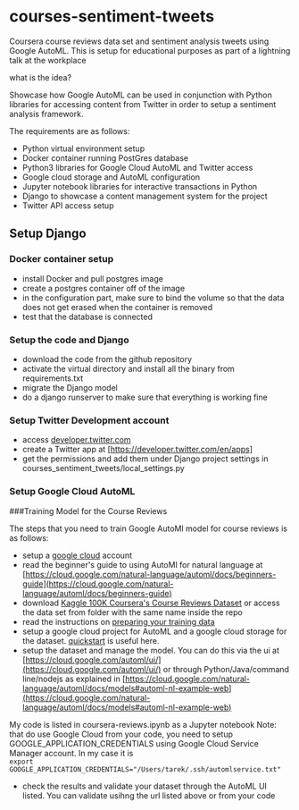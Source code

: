 # courses-sentiment-tweets
Coursera course reviews data set and sentiment analysis tweets using Google AutoML. 
This is setup for educational purposes as part of a lightning talk at the workplace

what is the idea?

Showcase how Google AutoML can be used in conjunction with Python libraries for accessing content from Twitter in order
to setup a sentiment analysis framework.

The requirements are as follows:
- Python virtual environment setup
- Docker container running PostGres database
- Python3 libraries for Google Cloud AutoML and Twitter access
- Google cloud storage and AutoML configuration 
- Jupyter notebook libraries for interactive transactions in Python
- Django to showcase a content management system for the project
- Twitter API access setup 


## Setup Django 

### Docker container setup

- install Docker and pull postgres image 
- create a postgres container off of the image
- in the configuration part, make sure to bind the volume so that the 
data does not get erased when the container is removed
- test that the database is connected


### Setup the code and Django 

- download the code from the github repository
- activate the virtual directory and install all the binary from requirements.txt
- migrate the Django model
- do a django runserver to make sure that everything is working fine


### Setup Twitter Development account
- access [developer.twitter.com](https://developer.twitter.com/content/developer-twitter/en.html)
- create a Twitter app at [https://developer.twitter.com/en/apps]
- get the permissions and add them under Django project settings in courses_sentiment_tweets/local_settings.py


### Setup Google Cloud AutoML 
###Training Model for the Course Reviews


The steps that you need to train Google AutoMl model for course reviews is as follows:

- setup a [google cloud](http://cloud.google.com) account 
- read the beginner's guide to using AutoMl for natural language at [https://cloud.google.com/natural-language/automl/docs/beginners-guide](https://cloud.google.com/natural-language/automl/docs/beginners-guide)
- download [Kaggle 100K Coursera's Course Reviews Dataset](https://www.kaggle.com/septa97/100k-courseras-course-reviews-dataset) or access the data set from folder with the same name inside the repo
- read the instructions on [preparing your training data](https://cloud.google.com/natural-language/automl/docs/prepare)
- setup a google cloud project for AutoML and a google cloud storage for the dataset. [quickstart](https://cloud.google.com/natural-language/automl/docs/quickstart) is useful here. 
- setup the dataset and manage the model. You can do this via the ui at [https://cloud.google.com/automl/ui/](https://cloud.google.com/automl/ui/) or through Python/Java/command line/nodejs as explained in [https://cloud.google.com/natural-language/automl/docs/models#automl-nl-example-web](https://cloud.google.com/natural-language/automl/docs/models#automl-nl-example-web)

My code is listed in coursera-reviews.ipynb as a Jupyter notebook
Note: that do use Google Cloud from your code, you need to setup GOOGLE_APPLICATION_CREDENTIALS using Google Cloud 
 Service Manager account. In my case it is  
    `export GOOGLE_APPLICATION_CREDENTIALS="/Users/tarek/.ssh/automlservice.txt"`
- check the results and validate your dataset through the AutoML UI listed. You can validate usihng the url listed above
or from your code 



